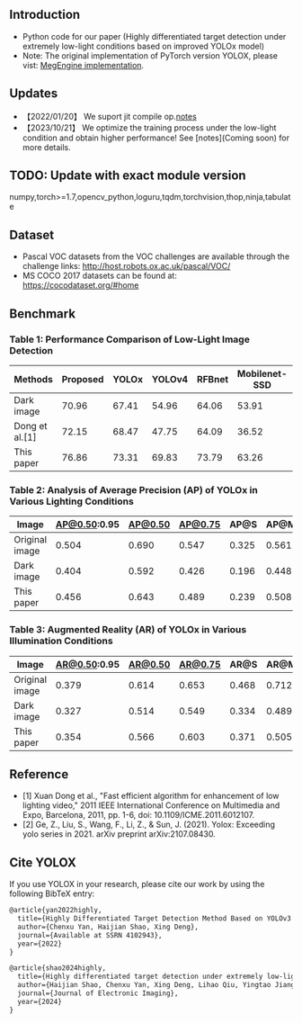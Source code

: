 ## Introduction
* Python code for our paper (Highly differentiated target detection under extremely low-light conditions based on improved YOLOx model)
* Note: The original implementation of PyTorch version YOLOX, please vist: [MegEngine implementation](https://github.com/MegEngine/YOLOX).

## Updates
* 【2022/01/20】 We suport jit compile op.[notes]([docs/updates_note.md](https://assets.researchsquare.com/files/rs-1212268/v1_covered.pdf?c=1642711187))
* 【2023/10/21】 We optimize the training process under the low-light condition and obtain higher performance! See [notes](Coming soon) for more details.

## TODO: Update with exact module version
numpy,torch>=1.7,opencv_python,loguru,tqdm,torchvision,thop,ninja,tabulate

## Dataset
* Pascal VOC datasets from the VOC challenges are available through the challenge links: http://host.robots.ox.ac.uk/pascal/VOC/
* MS COCO 2017 datasets can be found at: https://cocodataset.org/#home

## Benchmark
### Table 1: Performance Comparison of Low-Light Image Detection

| Methods          | Proposed | YOLOx | YOLOv4 | RFBnet | Mobilenet-SSD | Faster-RCNN | M2det   |
|------------------|----------|-------|--------|--------|---------------|-------------|---------|
| Dark image       | 70.96    | 67.41 | 54.96  | 64.06  | 53.91         | 65.19       | 65.09   |
| Dong et al.[1]   | 72.15 | 68.47 | 47.75  | 64.09  | 36.52         | 62.71       | 62.20   |
| This paper       | 76.86    | 73.31 | 69.83  | 73.79  | 63.26         | 62.75       | 72.32   |

### Table 2: Analysis of Average Precision (AP) of YOLOx in Various Lighting Conditions

| Image            | AP@0.50:0.95 | AP@0.50 | AP@0.75 | AP@S   | AP@M   | AP@L   |
|------------------|--------------|---------|---------|--------|--------|--------|
| Original image   | 0.504        | 0.690   | 0.547   | 0.325  | 0.561  | 0.669  |
| Dark image       | 0.404        | 0.592   | 0.426   | 0.196  | 0.448  | 0.597  |
| This paper       | 0.456        | 0.643   | 0.489   | 0.239  | 0.508  | 0.650  |

### Table 3: Augmented Reality (AR) of YOLOx in Various Illumination Conditions

| Image            | AR@0.50:0.95 | AR@0.50 | AR@0.75 | AR@S   | AR@M   | AR@L   |
|------------------|--------------|---------|---------|--------|--------|--------|
| Original image   | 0.379        | 0.614   | 0.653   | 0.468  | 0.712  | 0.825  |
| Dark image       | 0.327        | 0.514   | 0.549   | 0.334  | 0.489  | 0.687  |
| This paper       | 0.354        | 0.566   | 0.603   | 0.371  | 0.505  | 0.669  |

## Reference
* [1] Xuan Dong et al., "Fast efficient algorithm for enhancement of low lighting video," 2011 IEEE International Conference on Multimedia and Expo, Barcelona, 2011, pp. 1-6, doi: 10.1109/ICME.2011.6012107.
* [2] Ge, Z., Liu, S., Wang, F., Li, Z., & Sun, J. (2021). Yolox: Exceeding yolo series in 2021. arXiv preprint arXiv:2107.08430.

</details>

## Cite YOLOX
If you use YOLOX in your research, please cite our work by using the following BibTeX entry:

```latex
@article{yan2022highly,
  title={Highly Differentiated Target Detection Method Based on YOLOv3 Model Under Extremely Low Light Conditions},
  author={Chenxu Yan, Haijian Shao, Xing Deng},
  journal={Available at SSRN 4102943},
  year={2022}
}

@article{shao2024highly,
  title={Highly differentiated target detection under extremely low-light conditions based on improved YOLOx model},
  author={Haijian Shao, Chenxu Yan, Xing Deng, Lihao Qiu, Yingtao Jiang},
  journal={Journal of Electronic Imaging},
  year={2024}
}
```

